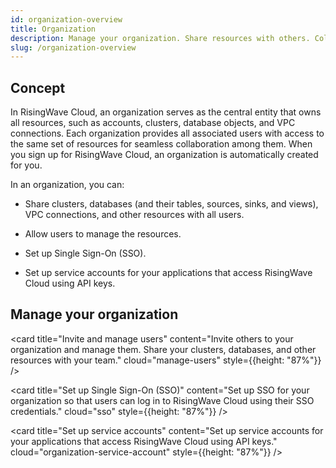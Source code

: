 ```yaml
---
id: organization-overview
title: Organization
description: Manage your organization. Share resources with others. Collaborate with your team.
slug: /organization-overview
---
```


## Concept

In RisingWave Cloud, an organization serves as the central entity that owns all resources, such as accounts, clusters, database objects, and VPC connections. Each organization provides all associated users with access to the same set of resources for seamless collaboration among them. When you sign up for RisingWave Cloud, an organization is automatically created for you. 

In an organization, you can:

- Share clusters, databases (and their tables, sources, sinks, and views), VPC connections, and other resources with all users.

- Allow users to manage the resources.

- Set up Single Sign-On (SSO).

- Set up service accounts for your applications that access RisingWave Cloud using API keys.


## Manage your organization

<grid
 container
 direction="row"
 spacing="15"
 justifyContent="space-between"
 justifyItems="stretch"
 alignItems="stretch">

<grid item xs={12} sm={6} md={6}>

<card
title="Invite and manage users"
content="Invite others to your organization and manage them. Share your clusters, databases, and other resources with your team."
cloud="manage-users"
style={{height: "87%"}}
/>

</grid>

<grid item xs={12} sm={6} md={6}>

<card
title="Set up Single Sign-On (SSO)"
content="Set up SSO for your organization so that users can log in to RisingWave Cloud using their SSO credentials."
cloud="sso"
style={{height: "87%"}}
/>
  
</grid>

</grid>

<grid
 container
 direction="row"
 spacing="15"
 justifyContent="space-between"
 justifyItems="stretch"
 alignItems="stretch">

<grid item xs={12} sm={6} md={6}>

<card
title="Set up service accounts"
content="Set up service accounts for your applications that access RisingWave Cloud using API keys."
cloud="organization-service-account"
style={{height: "87%"}}
/>
  
</grid>

<grid item xs={12} sm={6} md={6}>


  
</grid>

</grid>

